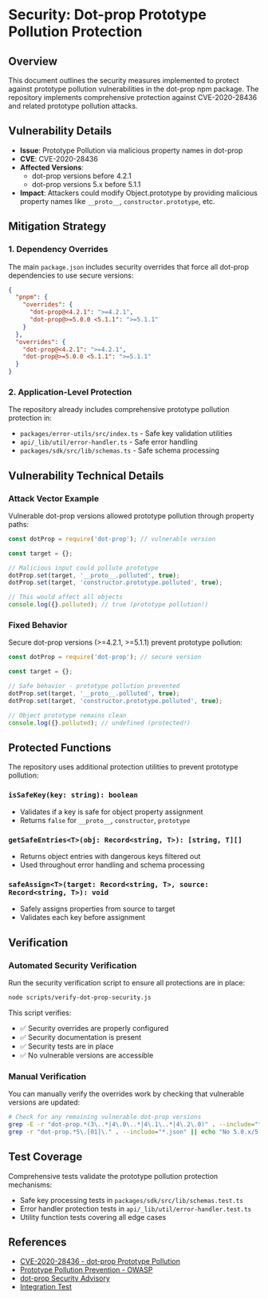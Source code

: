 # Security: Dot-prop Prototype Pollution Protection

## Overview

This document outlines the security measures implemented to protect against prototype pollution vulnerabilities in the dot-prop npm package. The repository implements comprehensive protection against CVE-2020-28436 and related prototype pollution attacks.

## Vulnerability Details

- **Issue**: Prototype Pollution via malicious property names in dot-prop
- **CVE**: CVE-2020-28436
- **Affected Versions**: 
  - dot-prop versions before 4.2.1
  - dot-prop versions 5.x before 5.1.1
- **Impact**: Attackers could modify Object.prototype by providing malicious property names like `__proto__`, `constructor.prototype`, etc.

## Mitigation Strategy

### 1. Dependency Overrides

The main `package.json` includes security overrides that force all dot-prop dependencies to use secure versions:

```json
{
  "pnpm": {
    "overrides": {
      "dot-prop@<4.2.1": ">=4.2.1",
      "dot-prop@>=5.0.0 <5.1.1": ">=5.1.1"
    }
  },
  "overrides": {
    "dot-prop@<4.2.1": ">=4.2.1", 
    "dot-prop@>=5.0.0 <5.1.1": ">=5.1.1"
  }
}
```

### 2. Application-Level Protection

The repository already includes comprehensive prototype pollution protection in:
- `packages/error-utils/src/index.ts` - Safe key validation utilities
- `api/_lib/util/error-handler.ts` - Safe error handling
- `packages/sdk/src/lib/schemas.ts` - Safe schema processing

## Vulnerability Technical Details

### Attack Vector Example

Vulnerable dot-prop versions allowed prototype pollution through property paths:

```javascript
const dotProp = require('dot-prop'); // vulnerable version

const target = {};

// Malicious input could pollute prototype
dotProp.set(target, '__proto__.polluted', true);
dotProp.set(target, 'constructor.prototype.polluted', true);

// This would affect all objects
console.log({}.polluted); // true (prototype pollution!)
```

### Fixed Behavior

Secure dot-prop versions (>=4.2.1, >=5.1.1) prevent prototype pollution:

```javascript
const dotProp = require('dot-prop'); // secure version

const target = {};

// Safe behavior - prototype pollution prevented
dotProp.set(target, '__proto__.polluted', true);
dotProp.set(target, 'constructor.prototype.polluted', true);

// Object prototype remains clean
console.log({}.polluted); // undefined (protected!)
```

## Protected Functions

The repository uses additional protection utilities to prevent prototype pollution:

### `isSafeKey(key: string): boolean`
- Validates if a key is safe for object property assignment
- Returns `false` for `__proto__`, `constructor`, `prototype`

### `getSafeEntries<T>(obj: Record<string, T>): [string, T][]`
- Returns object entries with dangerous keys filtered out
- Used throughout error handling and schema processing

### `safeAssign<T>(target: Record<string, T>, source: Record<string, T>): void`
- Safely assigns properties from source to target
- Validates each key before assignment

## Verification

### Automated Security Verification

Run the security verification script to ensure all protections are in place:

```bash
node scripts/verify-dot-prop-security.js
```

This script verifies:
- ✅ Security overrides are properly configured
- ✅ Security documentation is present
- ✅ Security tests are in place
- ✅ No vulnerable versions are accessible

### Manual Verification

You can manually verify the overrides work by checking that vulnerable versions are updated:

```bash
# Check for any remaining vulnerable dot-prop versions
grep -E -r "dot-prop.*(3\..*|4\.0\..*|4\.1\..*|4\.2\.0)" . --include="*.json" || echo "No versions < 4.2.1 found"
grep -r "dot-prop.*5\.[01]\." . --include="*.json" || echo "No 5.0.x/5.1.0 versions found"
```

## Test Coverage

Comprehensive tests validate the prototype pollution protection mechanisms:
- Safe key processing tests in `packages/sdk/src/lib/schemas.test.ts`
- Error handler protection tests in `api/_lib/util/error-handler.test.ts`
- Utility function tests covering all edge cases

## References

- [CVE-2020-28436 - dot-prop Prototype Pollution](https://cve.mitre.org/cgi-bin/cvename.cgi?name=CVE-2020-28436)
- [Prototype Pollution Prevention - OWASP](https://cheatsheetseries.owasp.org/cheatsheets/Prototype_Pollution_Prevention_Cheat_Sheet.html)
- [dot-prop Security Advisory](https://github.com/sindresorhus/dot-prop/security/advisories)
- [Integration Test](./scripts/verify-dot-prop-security.js)